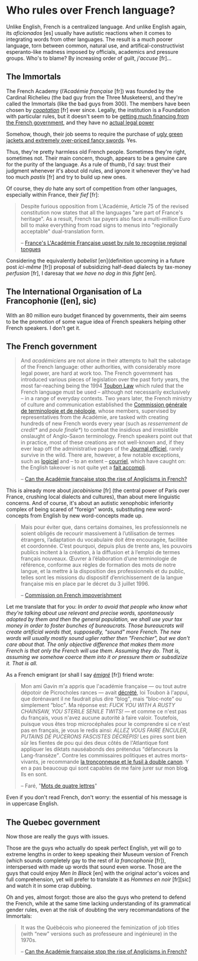 Who rules over French language?
===

Unlike English, French is a centralized language. And unlike English again, its *aficionados* [es] usually have autistic reactions when it comes to integrating words from other languages. The result is a much poorer language, torn between common, natural use, and artifical-constructivist esperanto-like madness imposed by officials, academics and pressure groups. Who's to blame? By increasing order of guilt, *j'accuse* [fr]...

## The Immortals

The French Academy (*l’Académie française* [fr]) was founded by the Cardinal Richelieu (the bad guy from the Three Musketeers), and they're called the Immortals (like the bad guys from 300). The members have been chosen by *[cooptation](http://www.cnrtl.fr/lexicographie/cooptation)* [fr] ever since. Legally, the institution is a Foundation with particular rules, but it doesn't seem to be [getting much financing from the French government](http://www.europe1.fr/economie/academie-francaise-etre-immortel-combien-ca-coute-1993131), and they have no [actual legal power](https://en.wikipedia.org/wiki/Language_policy_in_France#Acad.C3.A9mie_fran.C3.A7aise)

Somehow, though, their job seems to require the purchase of [ugly green jackets and extremely over-priced fancy swords](http://www.europe1.fr/economie/academie-francaise-etre-immortel-combien-ca-coute-1993131). Yes.

Thus, they're pretty harmless old French people. Sometimes they're right, sometimes not. Their main concern, though, appears to be a genuine care for the purity of the language. As a rule of thumb, I'd say: trust their judgment whenever it's about old rules, and ignore it whenever they've had too much *pastis* [fr] and try to build up new ones.

Of course, they *do* hate any sort of competition from other languages, especially within France, their *fief* [fr]:

>Despite furious opposition from L'Académie, Article 75 of the revised constitution now states that all the languages "are part of France's heritage". As a result, French tax payers also face a multi-million Euro bill to make everything from road signs to menus into "regionally acceptable" dual-translation form.
>
> &ndash; [France's L'Académie Française upset by rule to recognise regional tongues](http://www.telegraph.co.uk/news/worldnews/europe/france/2569651/Frances-LAcadmie-Franaise-upset-by-rule-to-recognise-regional-tongues.html)

Considering the equivalently *babelist* [en](definition upcoming in a future post *ici-même* [fr]) proposal of subsidizing half-dead dialects by tax-money *perfusion* [fr], I daresay that *we have no dog in this fight* [en].

## The International Organisation of La Francophonie ([en], sic)

With an 80 million euro budget financed by governments, their aim seems to be the promotion of some vague idea of French speakers helping other French speakers. I don't get it.

## The French government

><p>And <i>académiciens</i> are not alone in their attempts to halt the sabotage of the French language: other authorities, with considerably more legal power, are hard at work too. The French government has introduced various pieces of legislation over the past forty years, the most far-reaching being the 1994 <a href="http://www.humanities360.com/index.php/toubon-law-and-the-languages-of-france-1649/">Toubon Law</a> which ruled that the French language must be used – although not necessarily exclusively – in a range of everyday contexts. Two years later, the French ministry of culture and communication established the <a href="http://www.culture.gouv.fr/culture/dglf/">Commission générale de terminologie et de néologie</a>, whose members, supervised by representatives from the Académie, are tasked with creating hundreds of new French words every year (such as <i>resserrement de credit*</i> and <i>poule finale*</i>) to combat the insidious and irresistible onslaught of Anglo-Saxon terminology. French speakers point out that in practice, most of these creations are not well-known and, if they ever leap off the administrative pages of the <a href="http://www.journal-officiel.gouv.fr/">Journal officiel</a>, rarely survive in the wild. There are, however, a few notable exceptions, such as <a title="Logiciel" href="http://www.oxforddictionaries.com/translate/french-english/logiciel">logiciel</a> and – to an extent – <a title="Courriel" href="http://www.oxforddictionaries.com/translate/french-english/courriel">courriel</a>, which have caught on: the English takeover is not quite yet a <a title="Fait accompli" href="http://www.oxforddictionaries.com/definition/english/fait-accompli">fait accompli</a>.</p>
>
> &ndash; [Can the Académie française stop the rise of Anglicisms in French?](http://blog.oxforddictionaries.com/2014/03/academie-francaise/)

This is already more about *jacobinisme* [fr] (the central power of Paris over France, crushing local dialects and cultures), than about mere linguistic concerns. And of course, it's about an autistic xenophobic inferiority complex of being scared of "foreign" words, substituting new word-concepts from English by new word-concepts made up.

>Mais pour éviter que, dans certains domaines, les professionnels ne soient obligés de recourir massivement à l’utilisation de termes étrangers, l’adaptation du vocabulaire doit être encouragée, facilitée et coordonnée. C’est pourquoi, depuis plus de trente ans, les pouvoirs publics incitent à la création, à la diffusion et à l’emploi de termes français nouveaux. Œuvrer à l’élaboration d’une terminologie de référence, conforme aux règles de formation des mots de notre langue, et la mettre à la disposition des professionnels et du public, telles sont les missions du dispositif d’enrichissement de la langue française mis en place par le décret du 3 juillet 1996. 
>
> &ndash; [Commission on French impoverishment](http://www.culture.gouv.fr/culture/dglf/terminologie/termino_enrichissement.htm)

Let me translate that for you: *In order to avoid that people who know what they're talking about use relevant and precise words, spontaneously adopted by them and then the general population, we shall use your tax money in order to foster bunches of bureaucrats. Those bureaucrats will create artificial words that, supposedly, "sound" more French. The new words will usually mostly sound uglier rather then "Frenchier", but we don't care about that. The only objective difference that makes them more French is that only the French will use them. Assuming they do. That is, assuming we somehow coerce them into it or pressure them or subsdizize it. That is all.*

As a French emigrant (or shall I say *[émigré](http://en.wikipedia.org/wiki/%C3%89migr%C3%A9)* [fr]) friend wrote:

>Mon ami Gavin m'a appris que l'académie française — ou tout autre dépotoir de Picrocholes rances — avait <a href="http://blog.xbluechip.net/index.php?p=1018&amp;c=1" rel="nofollow">décrété</a>, loi Toubon à l'appui, que dorénavant il ne faudrait plus dire <q>blog</q>, mais <q>bloc-note</q> ou simplement <q>bloc</q>. Ma réponse est: <i>FUCK YOU WITH A RUSTY CHAINSAW, YOU STERILE SENILE TWITS!</i> — et comme ce n'est pas du français, vous n'avez aucune autorité à faire valoir. Toutefois, puisque vous êtes trop microcéphales pour le comprendre si ce n'est pas en français, je vous le redis ainsi: <i>ALLEZ VOUS FAIRE ENCULER, PUTAINS DE PUCERONS FASCISTES DÉCRÉPIS!</i> Les pires sont bien sûr les fientes de pou qui des deux côtés de l'Atlantique font appliquer les diktats nauséabonds des prétendus <q>défanceurs la Lang-fransèze</q>. Contre les commissaires politiques et autres morts-vivants, je recommande <a href="http://www.deadites.net/" rel="nofollow">la tronçonneuse et le fusil à double canon</a>. Y en a pas beaucoup qui sont capables de me faire jurer sur mon blo<b>g</b>. Ils en sont.
>
> &ndash; Faré, "[Mots de quatre lettres](http://fare.livejournal.com/87966.html)"

Even if you don't read French, don't worry: the essential of his message is in uppercase English.

## The Quebec government

Now those are really the guys with issues.

Those are the guys who actually do speak perfect English, yet will go to extreme lengths in order to keep speaking their Museum version of French (which sounds completely gay to the rest of *la francophonie* [fr]), interspersed with made up words that sound even worse. Those are the guys that could enjoy *Men In Black* [en] with the original actor's voices and full comprehension, yet will prefer to translate it as *Hommes en noir* [fr][sic] and watch it in some crap dubbing.

Oh and yes, almost forgot: those are also the guys who pretend to defend the French, while at the same time lacking understanding of its grammatical gender rules, even at the risk of doubting the very recommandations of the Immortals:

>It was the Québécois who pioneered the feminization of job titles (with “new” versions such as professeure and ingénieure) in the 1970s.
>
> &ndash; [Can the Académie française stop the rise of Anglicisms in French?](http://blog.oxforddictionaries.com/2014/03/academie-francaise/)